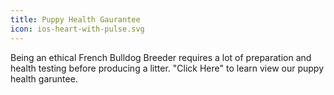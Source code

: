 ```yaml
---
title: Puppy Health Gaurantee
icon: ios-heart-with-pulse.svg
---
```


Being an ethical French Bulldog Breeder requires a lot of preparation and health testing before producing a litter.
"Click Here" to learn view our puppy health garuntee.
